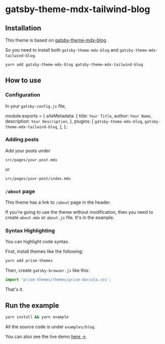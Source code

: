 # gatsby-theme-mdx-tailwind-blog

## Installation

This theme is based on [gatsby-theme-mdx-blog](https://github.com/eunjae-lee/gatsby-theme-mdx-blog).

So you need to install both `gatsby-theme-mdx-blog` and `gatsby-theme-mdx-tailwind-blog`.

```bash
yarn add gatsby-theme-mdx-blog gatsby-theme-mdx-tailwind-blog
```

## How to use

### Configuration

In your `gatsby-config.js` file,

module.exports = {
  siteMetadata: {
    title: `Your Title`,
    author: `Your Name`,
    description: `Your Description`,
  },
  plugins: [
    `gatsby-theme-mdx-blog`,
    `gatsby-theme-mdx-tailwind-blog`,
  ],
};

### Adding posts

Add your posts under

`src/pages/your-post.mdx`

or

`src/pages/your-post/index.mdx`

### `/about` page

This theme has a link to `/about` page in the header.

If you're going to use the theme without modification, then you need to create `about.mdx` or `about.js` file. It's in the example.

### Syntax Highlighting

You can highlight code syntax.

First, install themes like the following:

```bash
yarn add prism-themes
```

Then, create `gatsby-browser.js` like this:

```js
import 'prism-themes/themes/prism-darcula.css';
```

That's it.

## Run the example

```bash
yarn install && yarn example
```

All the source code is under `examples/blog`.

You can also see the live demo [here →](https://gatsby-theme-mdx-tailwind-blog.netlify.com).